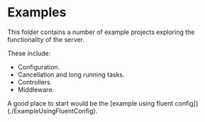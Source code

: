 # Examples

This folder contains a number of example projects exploring the functionality
of the server.

These include:

* Configuration.
* Cancellation and long running tasks.
* Controllers.
* Middleware.

A good place to start would be the
[example using fluent config]](./ExampleUsingFluentConfig).
